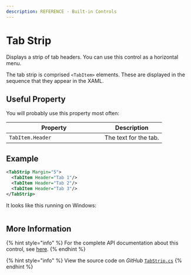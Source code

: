 ```yaml
---
description: REFERENCE - Built-in Controls
---
```


# Tab Strip

Displays a strip of tab headers. You can use this control as a horizontal menu.&#x20;

The tab strip is comprised `<TabItem>` elements. These are displayed in the sequence that they appear in the XAML. &#x20;

## Useful Property

You will probably use this property most often:

<table><thead><tr><th width="244">Property</th><th>Description</th></tr></thead><tbody><tr><td><code>TabItem.Header</code></td><td>The text for the tab.</td></tr></tbody></table>

## Example

```xml
<TabStrip Margin="5">
  <TabItem Header="Tab 1"/>
  <TabItem Header="Tab 2"/>
  <TabItem Header="Tab 3"/>
</TabStrip>
```

It looks like this running on Windows:

<figure><img src="../../../.gitbook/assets/tabstrip.gif" alt=""><figcaption></figcaption></figure>

## More Information

{% hint style="info" %}
For the complete API documentation about this control, see [here](http://reference.avaloniaui.net/api/Avalonia.Controls.Primitives/TabStrip/).
{% endhint %}

{% hint style="info" %}
View the source code on _GitHub_ [`TabStrip.cs`](https://github.com/AvaloniaUI/Avalonia/blob/master/src/Avalonia.Controls/Primitives/TabStrip.cs)
{% endhint %}
